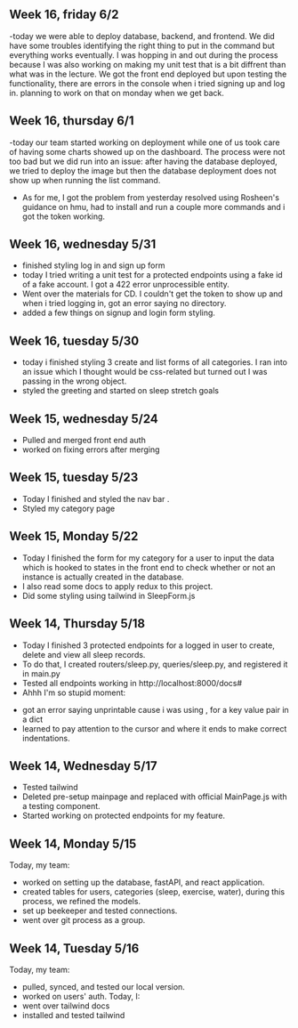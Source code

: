 ## Week 16, friday 6/2
-today we were able to deploy database, backend, and frontend. We did have some troubles identifying the right thing to put in the command but everything works eventually. I was hopping in and out during the process because I was also working on making my unit test that is a bit diffrent than what was in the lecture. We got the front end deployed but upon testing the functionality, there are errors in the console when i tried signing up and log in. planning to work on that on monday when we get back.

## Week 16, thursday 6/1
-today our team started working on deployment while one of us took care of having some charts showed up on the dashboard. The process were not too bad but we did run into an issue: after having the database deployed, we tried to deploy the image but then the database deployment does not show up when running the list command.
- As for me, I got the problem from yesterday resolved using Rosheen's guidance on hmu, had to install and run a couple more commands and i got the token working.

## Week 16, wednesday 5/31
- finished styling log in and sign up form
- today I tried writing a unit test for a protected endpoints using a fake id of a fake account. I got a 422 error unprocessible entity.
- Went over the materials for CD. I couldn't get the token to show up and when i tried logging in, got an error saying no directory.
- added a few things on signup and login form styling.

## Week 16, tuesday 5/30
- today i finished styling 3 create and list forms of all categories. I ran into an issue which I thought would be css-related but turned out I was passing in the wrong object.
- styled the greeting and started on sleep stretch goals

## Week 15, wednesday 5/24
- Pulled and merged front end auth
- worked on fixing errors after merging

## Week 15, tuesday 5/23
- Today I finished and styled the nav bar .
- Styled my category page

## Week 15, Monday 5/22
- Today I finished the form for my category for a user to input the data which is hooked to states in the front end to check whether or not an instance is actually created in the database.
- I also read some docs to apply redux to this project.
- Did some styling using tailwind in SleepForm.js
## Week 14, Thursday 5/18
- Today I finished 3 protected endpoints for a logged in user to create, delete and view all sleep records.
- To do that, I created routers/sleep.py, queries/sleep.py, and registered it in main.py
- Tested all endpoints working in http://localhost:8000/docs#
- Ahhh I'm so stupid moment:
+ got an error saying unprintable cause i was using , for a key value pair in a dict
+ learned to pay attention to the cursor and where it ends to make correct indentations.



## Week 14, Wednesday 5/17
- Tested tailwind
- Deleted pre-setup mainpage and replaced with official MainPage.js with a testing component.
- Started working on protected endpoints for my feature.


## Week 14, Monday 5/15
Today, my team:
- worked on setting up the database, fastAPI, and react application.
- created tables for users, categories (sleep, exercise, water), during this process, we refined the models.
- set up beekeeper and tested connections.
- went over git process as a group.


## Week 14, Tuesday 5/16
Today, my team:
- pulled, synced, and tested our local version.
- worked on users' auth.
Today, I:
- went over tailwind docs
- installed and tested tailwind

